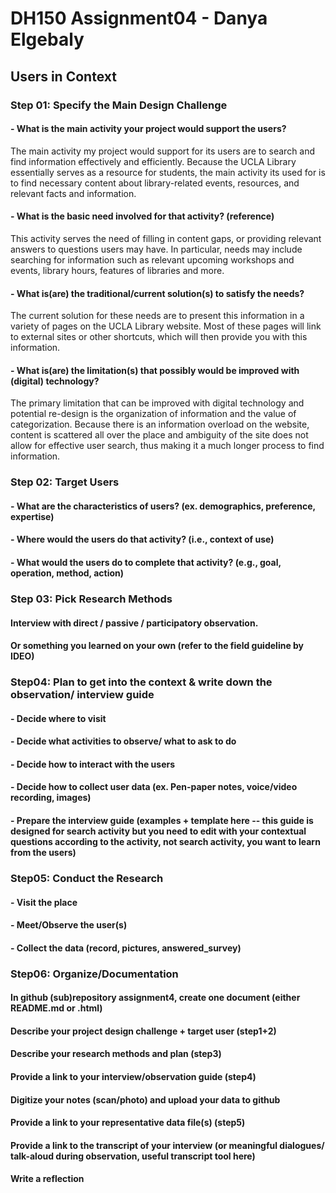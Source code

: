 # DH150 Assignment04 - Danya Elgebaly
## Users in Context

### Step 01: Specify the Main Design Challenge
#### - What is the main activity your project would support the users?
The main activity my project would support for its users are to search and find information effectively and efficiently. Because the UCLA Library essentially serves as a resource for students, the main activity its used for is to find necessary content about library-related events, resources, and relevant facts and information.

#### - What is the basic need involved for that activity? (reference)
This activity serves the need of filling in content gaps, or providing relevant answers to questions users may have. In particular, needs may include searching for information such as relevant upcoming workshops and events, library hours, features of libraries and more.

#### - What is(are) the traditional/current solution(s) to satisfy the needs?
The current solution for these needs are to present this information in a variety of pages on the UCLA Library website. Most of these pages will link to external sites or other shortcuts, which will then provide you with this information. 

#### - What is(are) the limitation(s) that possibly would be improved with (digital) technology?
The primary limitation that can be improved with digital technology and potential re-design is the organization of information and the value of categorization. Because there is an information overload on the website, content is scattered all over the place and ambiguity of the site does not allow for effective user search, thus making it a much longer process to find information.

### Step 02: Target Users
#### - What are the characteristics of users? (ex. demographics, preference, expertise) 
#### - Where would the users do that activity? (i.e., context of use)
#### - What would the users do to complete that activity? (e.g., goal, operation, method, action)

### Step 03: Pick Research Methods
#### Interview with direct / passive / participatory observation.
#### Or something you learned on your own (refer to the field guideline by IDEO)

### Step04: Plan to get into the context & write down the observation/ interview guide 
#### - Decide where to visit
#### - Decide what activities to observe/ what to ask to do
#### - Decide how to interact with the users 
#### - Decide how to collect user data (ex. Pen-paper notes, voice/video recording, images)
#### - Prepare the interview guide (examples + template here -- this guide is designed for search activity but you need to edit with your contextual questions according to the activity, not search activity, you want to learn from the users)

### Step05: Conduct the Research
#### - Visit the place
#### - Meet/Observe the user(s)
#### - Collect the data (record, pictures, answered_survey)

### Step06: Organize/Documentation
#### In github (sub)repository assignment4, create one document (either README.md or .html)
#### Describe your project design challenge + target user (step1+2)
#### Describe your research methods and plan (step3)
#### Provide a link to your interview/observation guide (step4) 
#### Digitize your notes (scan/photo) and upload your data to github
#### Provide a link to your representative data file(s) (step5)
#### Provide a link to the transcript of your interview (or meaningful dialogues/ talk-aloud during observation, useful transcript tool here) 
#### Write a reflection

